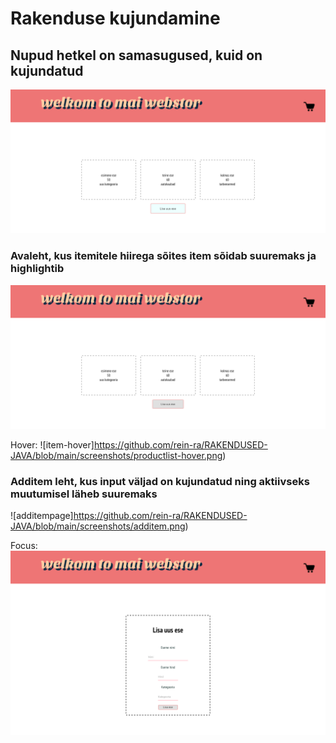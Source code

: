 # Rakenduse kujundamine

## Nupud hetkel on samasugused, kuid on kujundatud
![button-styling](https://github.com/rein-ra/RAKENDUSED-JAVA/blob/main/screenshots/button-hover.png)

### Avaleht, kus itemitele hiirega sõites item sõidab suuremaks ja highlightib
![landingpage](https://github.com/rein-ra/RAKENDUSED-JAVA/blob/main/screenshots/productlist.png)

Hover:
![item-hover]https://github.com/rein-ra/RAKENDUSED-JAVA/blob/main/screenshots/productlist-hover.png)

### Additem leht, kus input väljad on kujundatud ning aktiivseks muutumisel läheb suuremaks
![additempage]https://github.com/rein-ra/RAKENDUSED-JAVA/blob/main/screenshots/additem.png)

Focus:
![field-focus](https://github.com/rein-ra/RAKENDUSED-JAVA/blob/main/screenshots/additem-focus.png)
